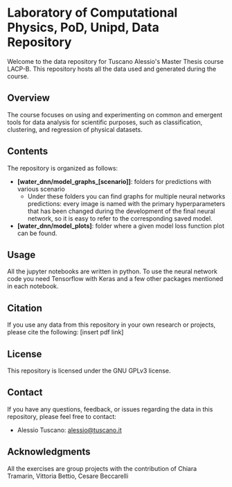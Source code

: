 # Laboratory of Computational Physics, PoD, Unipd, Data Repository

Welcome to the data repository for Tuscano Alessio's Master Thesis course LACP-B. 
This repository hosts all the data used and generated during the course.

## Overview

The course focuses on using and experimenting on common and emergent tools for data analysis for scientific purposes, such as classification, clustering, and regression of physical datasets.

## Contents

The repository is organized as follows:

- **[water_dnn/model_graphs_[scenario]]**: folders for predictions with various scenario
  - Under these folders you can find graphs for multiple neural networks predictions: every image is named with the primary hyperparameters that has been changed during the development of the final neural network, so it is easy to refer to the corresponding saved model.
- **[water_dnn/model_plots]**: folder where a given model loss function plot can be found.


## Usage

All the jupyter notebooks are written in python.
To use the neural network code you need Tensorflow with Keras and a few other packages mentioned in each notebook.

## Citation

If you use any data from this repository in your own research or projects, please cite the following: [insert pdf link]

## License

This repository is licensed under the GNU GPLv3 license.

## Contact

If you have any questions, feedback, or issues regarding the data in this repository, please feel free to contact:

- Alessio Tuscano: alessio@tuscano.it

## Acknowledgments

All the exercises are group projects with the contribution of Chiara Tramarin, Vittoria Bettio, Cesare Beccarelli
